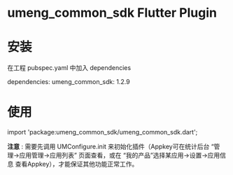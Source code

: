 # umeng_common_sdk Flutter Plugin

# 安装

在工程 pubspec.yaml 中加入 dependencies

dependencies:
  umeng_common_sdk: 1.2.9

# 使用

import 'package:umeng_common_sdk/umeng_common_sdk.dart';

**注意** : 需要先调用 UMConfigure.init 来初始化插件（Appkey可在统计后台 “管理->应用管理->应用列表” 页面查看，或在 “我的产品”选择某应用->设置->应用信息 查看Appkey），才能保证其他功能正常工作。